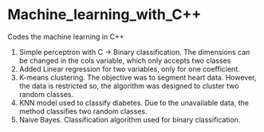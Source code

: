 # Machine_learning_with_C++
Codes the machine learning in C++

1. Simple perceptron with C -> Binary classification. The dimensions can be changed in the cols variable, which only accepts two classes 
2. Added Linear regression for two variables, only for one coefficient.
3. K-means clustering. The objective was to segment heart data. However, the data is restricted so, the algorithm was designed to cluster two random classes.
4. KNN model used to classify diabetes. Due to the unavailable data, the method classifies two random classes.
5. Naive Bayes. Classification algorithm used for binary classification.
